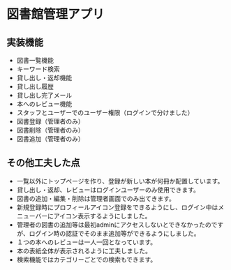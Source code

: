# 図書館管理アプリ
## 実装機能
- 図書一覧機能
- キーワード検索
- 貸し出し・返却機能
- 貸し出し履歴
- 貸し出し完了メール
- 本へのレビュー機能
- スタッフとユーザーでのユーザー権限（ログインで分けました）
- 図書登録（管理者のみ）
- 図書削除（管理者のみ）
- 図書追加（管理者のみ）

## その他工夫した点
- 一覧以外にトップページを作り、登録が新しい本が何冊か配置しています。
- 貸し出し・返却、レビューはログインユーザーのみ使用できます。
- 図書の追加・編集・削除は管理者画面でのみ出てきます。
- 新規登録時にプロフィールアイコン登録をできるようにし、ログイン中はメニューバーにアイコン表示するようにしました。
- 管理者の図書の追加等は最初adminにアクセスしないとできなかったのですが、ログイン時の認証でそのまま追加等ができるようにしました。
- １つの本へのレビューは一人一回となっています。
- 本の表紙全体が表示されるように工夫しました。
- 検索機能ではカテゴリーごとでの検索もできます。
